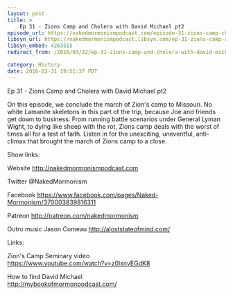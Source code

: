 ```yaml
---
layout: post
title: >
    Ep 31 - Zions Camp and Cholera with David Michael pt2
episode_url: https://nakedmormonismpodcast.com/episode-31-zions-camp-cholera-david-michael-pt2/
libsyn_url: https://nakedmormonismpodcast.libsyn.com/ep-31-zions-camp-and-cholera-with-david-michael-pt2
libsyn_embed: 4263315
redirect_from: /2016/03/32/ep-31-zions-camp-and-cholera-with-david-michael-pt2/

category: History
date: 2016-03-31 19:51:37 PDT
---
```


Ep 31 - Zions Camp and Cholera with David Michael pt2

On this episode, we conclude the march of Zion's camp to Missouri. No
white Lamanite skeletons in this part of the trip, because Joe and
friends get down to business. From running battle scenarios under
General Lyman Wight, to dying like sheep with the rot, Zions camp deals
with the worst of times all for a test of faith. Listen in for the
unexciting, uneventful, anti-climax that brought the march of Zions camp
to a close.

Show links:

Website http://nakedmormonismpodcast.com  
  
Twitter @NakedMormonism  
  
Facebook
https://www.facebook.com/pages/Naked-Mormonism/370003839816311  
  
Patreon http://patreon.com/nakedmormonism  
  
Outro music Jason Comeau http://aloststateofmind.com/ 

Links:

Zion's Camp Seminary video  
https://www.youtube.com/watch?v=z0lxnvEGdK8  
  
How to find David Michael  
http://mybookofmormonpodcast.com/
